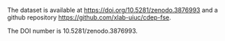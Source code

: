The dataset is available at https://doi.org/10.5281/zenodo.3876993 and a github repository https://github.com/xlab-uiuc/cdep-fse.

The DOI number is 10.5281/zenodo.3876993.
